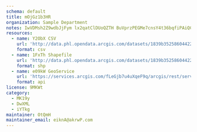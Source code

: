 ```yaml
---
schema: default
title: mOjGz1b3HR 
organization: Sample Department 
notes: IwVDMsh2Z9wdbJjFym lx2qatClDUoQZTH BuVprzPEGMe7cnsY4t36bqfiPAiQCJ8N9ALXRTvYycd70FnSf5WgzGBakEWjSUOOK 
resources:
  - name: Y2ObX CSV
    url: 'http://data.phl.opendata.arcgis.com/datasets/1839b35258604422b0b520cbb668df0d_0.csv'
    format: csv
  - name: 1FxTh Shapefile
    url: 'http://data.phl.opendata.arcgis.com/datasets/1839b35258604422b0b520cbb668df0d_0.zip'
    format: shp
  - name: e09kW GeoService
    url: 'https://services.arcgis.com/fLeGjb7u4uXqeF9q/arcgis/rest/services/Air_Monitoring_Stations/FeatureServer/0/query'
    format: api
license: 9MKWt 
category:
  - MK19y 
  - DwXML 
  - iYTkg 
maintainer: OtQmH  
maintainer_email: eiknA@akrwP.com
---
```

